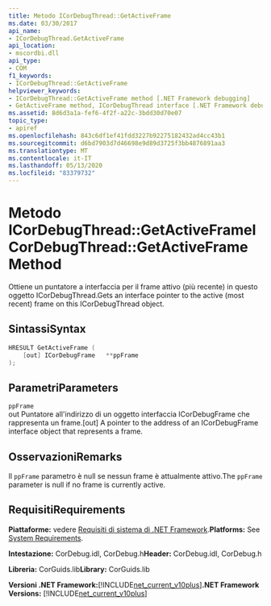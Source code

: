 ```yaml
---
title: Metodo ICorDebugThread::GetActiveFrame
ms.date: 03/30/2017
api_name:
- ICorDebugThread.GetActiveFrame
api_location:
- mscordbi.dll
api_type:
- COM
f1_keywords:
- ICorDebugThread::GetActiveFrame
helpviewer_keywords:
- ICorDebugThread::GetActiveFrame method [.NET Framework debugging]
- GetActiveFrame method, ICorDebugThread interface [.NET Framework debugging]
ms.assetid: 8d6d3a1a-fef6-4f2f-a22c-3bdd30d70e07
topic_type:
- apiref
ms.openlocfilehash: 843c6df1ef41fdd3227b92275182432ad4cc43b1
ms.sourcegitcommit: d6bd7903d7d46698e9d89d3725f3bb4876891aa3
ms.translationtype: MT
ms.contentlocale: it-IT
ms.lasthandoff: 05/13/2020
ms.locfileid: "83379732"
---
```

# <a name="icordebugthreadgetactiveframe-method"></a><span data-ttu-id="d71f1-102">Metodo ICorDebugThread::GetActiveFrame</span><span class="sxs-lookup"><span data-stu-id="d71f1-102">ICorDebugThread::GetActiveFrame Method</span></span>
<span data-ttu-id="d71f1-103">Ottiene un puntatore a interfaccia per il frame attivo (più recente) in questo oggetto ICorDebugThread.</span><span class="sxs-lookup"><span data-stu-id="d71f1-103">Gets an interface pointer to the active (most recent) frame on this ICorDebugThread object.</span></span>  
  
## <a name="syntax"></a><span data-ttu-id="d71f1-104">Sintassi</span><span class="sxs-lookup"><span data-stu-id="d71f1-104">Syntax</span></span>  
  
```cpp  
HRESULT GetActiveFrame (  
    [out] ICorDebugFrame   **ppFrame  
);  
```  
  
## <a name="parameters"></a><span data-ttu-id="d71f1-105">Parametri</span><span class="sxs-lookup"><span data-stu-id="d71f1-105">Parameters</span></span>  
 `ppFrame`  
 <span data-ttu-id="d71f1-106">out Puntatore all'indirizzo di un oggetto interfaccia ICorDebugFrame che rappresenta un frame.</span><span class="sxs-lookup"><span data-stu-id="d71f1-106">[out] A pointer to the address of an ICorDebugFrame interface object that represents a frame.</span></span>  
  
## <a name="remarks"></a><span data-ttu-id="d71f1-107">Osservazioni</span><span class="sxs-lookup"><span data-stu-id="d71f1-107">Remarks</span></span>  
 <span data-ttu-id="d71f1-108">Il `ppFrame` parametro è null se nessun frame è attualmente attivo.</span><span class="sxs-lookup"><span data-stu-id="d71f1-108">The `ppFrame` parameter is null if no frame is currently active.</span></span>  
  
## <a name="requirements"></a><span data-ttu-id="d71f1-109">Requisiti</span><span class="sxs-lookup"><span data-stu-id="d71f1-109">Requirements</span></span>  
 <span data-ttu-id="d71f1-110">**Piattaforme:** vedere [Requisiti di sistema di .NET Framework](../../get-started/system-requirements.md).</span><span class="sxs-lookup"><span data-stu-id="d71f1-110">**Platforms:** See [System Requirements](../../get-started/system-requirements.md).</span></span>  
  
 <span data-ttu-id="d71f1-111">**Intestazione:** CorDebug.idl, CorDebug.h</span><span class="sxs-lookup"><span data-stu-id="d71f1-111">**Header:** CorDebug.idl, CorDebug.h</span></span>  
  
 <span data-ttu-id="d71f1-112">**Libreria:** CorGuids.lib</span><span class="sxs-lookup"><span data-stu-id="d71f1-112">**Library:** CorGuids.lib</span></span>  
  
 <span data-ttu-id="d71f1-113">**Versioni .NET Framework:**[!INCLUDE[net_current_v10plus](../../../../includes/net-current-v10plus-md.md)]</span><span class="sxs-lookup"><span data-stu-id="d71f1-113">**.NET Framework Versions:** [!INCLUDE[net_current_v10plus](../../../../includes/net-current-v10plus-md.md)]</span></span>
